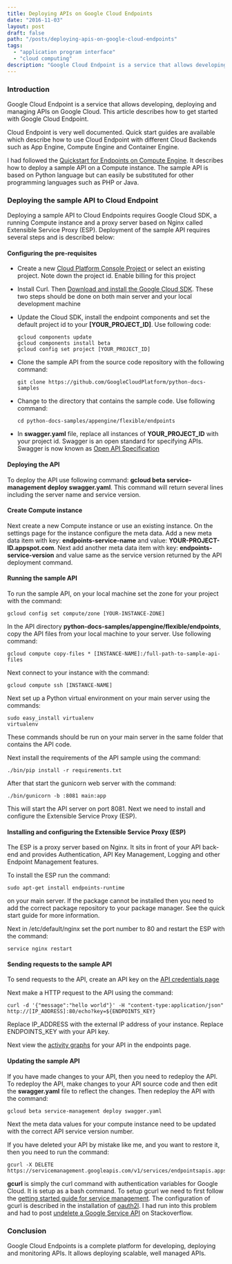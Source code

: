 ```yaml
---
title: Deploying APIs on Google Cloud Endpoints
date: "2016-11-03"
layout: post
draft: false
path: "/posts/deploying-apis-on-google-cloud-endpoints"
tags:
  - "application program interface"
  - "cloud computing"
description: "Google Cloud Endpoint is a service that allows developing, deploying and managing APIs on Google Cloud. This article describes how to get started with Google Cloud Endpoint."
---
```


### Introduction
Google Cloud Endpoint is a service that allows developing, deploying and managing APIs on Google Cloud. This article describes how to get started with Google Cloud Endpoint.

Cloud Endpoint is very well documented. Quick start guides are available which describe how to use Cloud Endpoint with different Cloud Backends such as App Engine, Compute Engine and Container Engine.

I had followed the [Quickstart for Endpoints on Compute Engine](https://cloud.google.com/endpoints/docs/quickstart-compute-engine). It describes how to deploy a sample API on a Compute instance. The sample API is based on Python language but can easily be substituted for other programming languages such as PHP or Java.

### Deploying the sample API to Cloud Endpoint
Deploying a sample API to Cloud Endpoints requires Google Cloud SDK, a running Compute instance and a proxy server based on Nginx called Extensible Service Proxy (ESP). Deployment of the sample API requires several steps and is described below:

#### Configuring the pre-requisites

* Create a new [Cloud Platform Console Project](https://console.cloud.google.com/project) or select an existing project. Note down the project id. Enable billing for this project
* Install Curl. Then [Download and install the Google Cloud SDK](https://cloud.google.com/sdk/docs/quickstarts). These two steps should be done on both main server and your local development machine

* Update the Cloud SDK, install the endpoint components and set the default project id to your **[YOUR_PROJECT_ID]**. Use following code:

  ```
  gcloud components update
  gcloud components install beta
  gcloud config set project [YOUR_PROJECT_ID]
  ```

* Clone the sample API from the source code repository with the following command:

  ```
  git clone https://github.com/GoogleCloudPlatform/python-docs-samples
  ```

* Change to the directory that contains the sample code. Use following command:

  ```
  cd python-docs-samples/appengine/flexible/endpoints
  ```

* In **swagger.yaml** file, replace all instances of **YOUR_PROJECT_ID** with your project id. Swagger is an open standard for specifying APIs. Swagger is now known as [Open API Specification](https://openapis.org/specification)

#### Deploying the API

To deploy the API use following command: **gcloud beta service-management deploy swagger.yaml**. This command will return several lines including the server name and service version.

#### Create Compute instance
Next create a new Compute instance or use an existing instance. On the settings page for the instance configure the meta data. Add a new meta data item with key: **endpoints-service-name** and value: **YOUR-PROJECT-ID.appspot.com**. Next add another meta data item with key: **endpoints-service-version** and value same as the service version returned by the API deployment command.

#### Running the sample API
To run the sample API, on your local machine set the zone for your project with the command:

```
gcloud config set compute/zone [YOUR-INSTANCE-ZONE]
```

In the API directory **python-docs-samples/appengine/flexible/endpoints**, copy the API files from your local machine to your server. Use following command:

```
gcloud compute copy-files * [INSTANCE-NAME]:/full-path-to-sample-api-files
```

Next connect to your instance with the command:

```
gcloud compute ssh [INSTANCE-NAME]
```

Next set up a Python virtual environment on your main server using the commands:

```
sudo easy_install virtualenv
virtualenv
```

These commands should be run on your main server in the same folder that contains the API code.

Next install the requirements of the API sample using the command:

```
./bin/pip install -r requirements.txt
```

After that start the gunicorn web server with the command:

```
./bin/gunicorn -b :8081 main:app
```

This will start the API server on port 8081. Next we need to install and configure the Extensible Service Proxy (ESP).

#### Installing and configuring the Extensible Service Proxy (ESP)
The ESP is a proxy server based on Nginx. It sits in front of your API back-end and provides Authentication, API Key Management, Logging and other Endpoint Management features.

To install the ESP run the command:

```
sudo apt-get install endpoints-runtime
```

on your main server. If the package cannot be installed then you need to add the correct package repository to your package manager. See the quick start guide for more information.

Next in /etc/default/nginx set the port number to 80 and restart the ESP with the command:

```
service nginx restart
```

#### Sending requests to the sample API
To send requests to the API, create an API key on the [API credentials page](https://console.cloud.google.com/apis/credentials)

Next make a HTTP request to the API using the command:

```
curl -d '{"message":"hello world"}' -H "content-type:application/json" http://[IP_ADDRESS]:80/echo?key=${ENDPOINTS_KEY}
```

Replace IP_ADDRESS with the external IP address of your instance. Replace ENDPOINTS_KEY with your API key.

Next view the [activity graphs](https://console.cloud.google.com/endpoints) for your API in the endpoints page.

#### Updating the sample API
If you have made changes to your API, then you need to redeploy the API. To redeploy the API, make changes to your API source code and then edit the **swagger.yaml** file to reflect the changes. Then redeploy the API with the command:

```
gcloud beta service-management deploy swagger.yaml
```

Next the meta data values for your compute instance need to be updated with the correct API service version number.

If you have deleted your API by mistake like me, and you want to restore it, then you need to run the command:

```
gcurl -X DELETE https://servicemanagement.googleapis.com/v1/services/endpointsapis.appspot.com
```

**gcurl** is simply the curl command with authentication variables for Google Cloud. It is setup as a bash command. To setup gcurl we need to first follow the [getting started guide for service management](https://cloud.google.com/service-management/getting-started). The configuration of gcurl is described in the installation of [oauth2l](https://github.com/google/oauth2l). I had run into this problem and had to post [undelete a Google Service API](http://stackoverflow.com/questions/39846232/how-to-undelete-a-google-api-service) on Stackoverflow.

### Conclusion
Google Cloud Endpoints is a complete platform for developing, deploying and monitoring APIs. It allows deploying scalable, well managed APIs.
